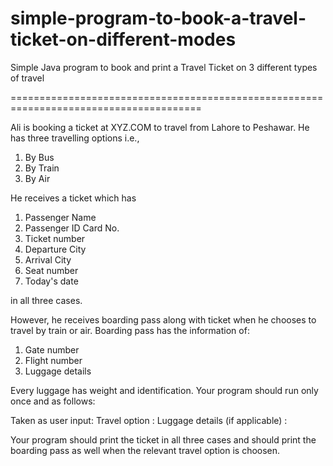 # simple-program-to-book-a-travel-ticket-on-different-modes
Simple Java program to book and print a Travel Ticket on 3 different types of travel

=======================================================================================


Ali is booking a ticket at  XYZ.COM to travel from Lahore to Peshawar. He has three travelling options i.e., 
1.	By Bus
2.	By Train
3.	By Air

He receives a ticket which has 

1.	Passenger Name
2.	Passenger ID Card No.
3.	Ticket number
4.	Departure City
5.	Arrival City
6.	Seat number
7.	Today's date 

in all three cases. 

However, he receives boarding pass along with ticket when he chooses to travel by train or air. Boarding pass has the information of:
1.	Gate number
2.	Flight number
3.	Luggage details

Every luggage has weight and identification. Your program should run only once and as follows: 

Taken as user input: 
Travel option : 
Luggage details (if applicable) : 

Your program should print the ticket in all three cases and should print the boarding pass as well when the relevant travel option is choosen. 
